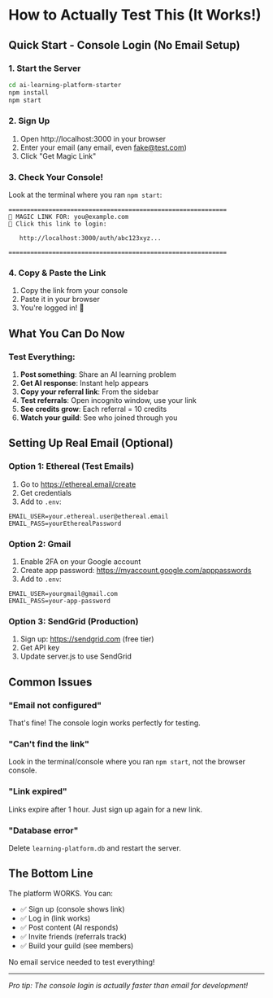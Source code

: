 # How to Actually Test This (It Works!)

## Quick Start - Console Login (No Email Setup)

### 1. Start the Server
```bash
cd ai-learning-platform-starter
npm install
npm start
```

### 2. Sign Up
1. Open http://localhost:3000 in your browser
2. Enter your email (any email, even fake@test.com)
3. Click "Get Magic Link"

### 3. Check Your Console!
Look at the terminal where you ran `npm start`:
```
============================================================
🔑 MAGIC LINK FOR: you@example.com
📧 Click this link to login:

   http://localhost:3000/auth/abc123xyz...

============================================================
```

### 4. Copy & Paste the Link
1. Copy the link from your console
2. Paste it in your browser
3. You're logged in! 🎉

## What You Can Do Now

### Test Everything:
1. **Post something**: Share an AI learning problem
2. **Get AI response**: Instant help appears
3. **Copy your referral link**: From the sidebar
4. **Test referrals**: Open incognito window, use your link
5. **See credits grow**: Each referral = 10 credits
6. **Watch your guild**: See who joined through you

## Setting Up Real Email (Optional)

### Option 1: Ethereal (Test Emails)
1. Go to https://ethereal.email/create
2. Get credentials
3. Add to `.env`:
```
EMAIL_USER=your.ethereal.user@ethereal.email
EMAIL_PASS=yourEtherealPassword
```

### Option 2: Gmail
1. Enable 2FA on your Google account
2. Create app password: https://myaccount.google.com/apppasswords
3. Add to `.env`:
```
EMAIL_USER=yourgmail@gmail.com
EMAIL_PASS=your-app-password
```

### Option 3: SendGrid (Production)
1. Sign up: https://sendgrid.com (free tier)
2. Get API key
3. Update server.js to use SendGrid

## Common Issues

### "Email not configured"
That's fine! The console login works perfectly for testing.

### "Can't find the link"
Look in the terminal/console where you ran `npm start`, not the browser console.

### "Link expired"
Links expire after 1 hour. Just sign up again for a new link.

### "Database error"
Delete `learning-platform.db` and restart the server.

## The Bottom Line

The platform WORKS. You can:
- ✅ Sign up (console shows link)
- ✅ Log in (link works)
- ✅ Post content (AI responds)
- ✅ Invite friends (referrals track)
- ✅ Build your guild (see members)

No email service needed to test everything!

---

*Pro tip: The console login is actually faster than email for development!*